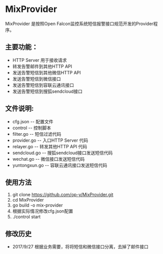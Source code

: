 # MixProvider
MixProvider 是按照Open Falcon监控系统短信报警接口规范开发的Provider程序。

## 主要功能：
* HTTP Server 用于接收请求
* 转发告警邮件到其他HTTP API
* 发送告警短信到其他微信HTTP API
* 发送告警短信到微信接口
* 发送告警短信到容联云通讯接口
* 发送告警短信到搜狐sendcloud接口

## 文件说明:
* cfg.json      -- 配置文件
* control       -- 控制脚本
* filter.go     -- 短信过滤代码
* provider.go   -- 入口HTTP Server  代码
* relayer.go    -- 转发其他HTTP API 代码
* sendcloud.go  -- 搜狐sendcloud接口发送短信代码
* wechat.go     -- 微信接口发送短信代码
* yuntongxun.go -- 容联云通讯接口发送短信代码

## 使用方法
1. git clone https://github.com/op-y/MixProvider.git
2. cd MixProvider
3. go build -o mix-provider
4. 根据实际情况修改cfg.json配置
5. ./control start

## 修改历史
* 2017/9/27 根据业务需要，将将短信和微信接口分离，去掉了邮件接口
